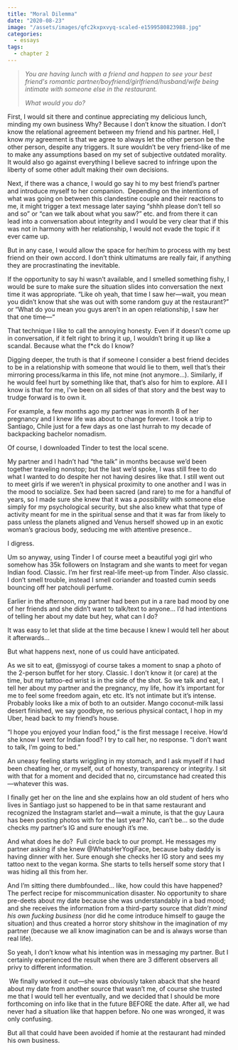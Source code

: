 ```yaml
---
title: "Moral Dilemma"
date: "2020-08-23"
image: "/assets/images/qfc2kxpxvyq-scaled-e1599580823988.jpg"
categories:
  - essays
tags:
  - chapter 2
---
```


> _You are having lunch with a friend and happen to see your best friend's romantic partner/boyfriend/girlfriend/husband/wife being intimate with someone else in the restaurant._ 
> 
> _What would you do?_

First, I would sit there and continue appreciating my delicious lunch, minding my own business Why? Because I don’t know the situation. I don’t know the relational agreement between my friend and his partner. Hell, I know _my_ agreement is that we agree to always let the other person be the other person, despite any triggers. It sure wouldn’t be very friend-like of me to make any assumptions based on my set of subjective outdated morality. It would also go against everything I believe sacred to infringe upon the liberty of some other adult making their own decisions.

Next, if there was a chance, I would go say hi to my best friend’s partner and introduce myself to her companion.  Depending on the intentions of what was going on between this clandestine couple and their reactions to me, it might trigger a text message later saying “shhh please don’t tell so and so” or “can we talk about what you saw?” etc. and from there it can lead into a conversation about integrity and I would be very clear that if this was not in harmony with her relationship, I would not evade the topic if it ever came up.

But in any case, I would allow the space for her/him to process with my best friend on their own accord. I don’t think ultimatums are really fair, if anything they are procrastinating the inevitable.

If the opportunity to say hi wasn’t available, and I smelled something fishy, I would be sure to make sure the situation slides into conversation the next time it was appropriate. “Like oh yeah, that time I saw her—wait, you mean you didn’t know that she was out with some random guy at the restaurant?” or “What do you mean you guys aren’t in an open relationship, I saw her that one time—“ 

That technique I like to call the annoying honesty. Even if it doesn’t come up in conversation, if it felt right to bring it up, I wouldn’t bring it up like a scandal. Because what the f\*ck do I know?

Digging deeper, the truth is that if someone I consider a best friend decides to be in a relationship with someone that would lie to them, well that’s their mirroring process/karma in this life, not mine (not anymore…). Similarly, if he would feel hurt by something like that, that’s also for him to explore. All I know is that for me, I’ve been on all sides of that story and the best way to trudge forward is to own it.

For example, a few months ago my partner was in month 8 of her pregnancy and I knew life was about to change forever. I took a trip to Santiago, Chile just for a few days as one last hurrah to my decade of backpacking bachelor nomadism. 

Of course, I downloaded Tinder to test the local scene.

My partner and I hadn’t had “the talk” in months because we’d been together traveling nonstop; but the last we’d spoke, I was still free to do what I wanted to do despite her not having desires like that. I still went out to meet girls if we weren’t in physical proximity to one another and I was in the mood to socialize. Sex had been sacred (and rare) to me for a handful of years, so I made sure she knew that it was a _possibility_ with someone else simply for my psychological security, but she also knew what that type of activity meant for me in the spiritual sense and that it was far from likely to pass unless the planets aligned and Venus herself showed up in an exotic woman’s gracious body, seducing me with attentive presence..

I digress.

Um so anyway, using Tinder I of course meet a beautiful yogi girl who somehow has 35k followers on Instagram and she wants to meet for vegan Indian food. Classic. I’m her first real-life meet-up from Tinder. Also classic. I don’t smell trouble, instead I smell coriander and toasted cumin seeds bouncing off her patchouli perfume. 

Earlier in the afternoon, my partner had been put in a rare bad mood by one of her friends and she didn’t want to talk/text to anyone… I’d had intentions of telling her about my date but hey, what can I do?

It was easy to let that slide at the time because I knew I would tell her about it afterwards… 

But what happens next, none of us could have anticipated.

As we sit to eat, @missyogi of course takes a moment to snap a photo of the 2-person buffet for her story. Classic. I don’t know it (or care) at the time, but my tattoo-ed wrist is in the side of the shot. So we talk and eat, I tell her about my partner and the pregnancy, my life, how it’s important for me to feel some freedom again, etc etc. It’s not intimate but it’s intense. Probably looks like a mix of both to an outsider. Mango coconut-milk lassi desert finished, we say goodbye, no serious physical contact, I hop in my Uber, head back to my friend’s house.

“I hope you enjoyed your Indian food,” is the first message I receive. How’d she know I went for Indian food? I try to call her, no response. “I don’t want to talk, I’m going to bed.”

An uneasy feeling starts wriggling in my stomach, and I ask myself if I had been cheating her, or myself, out of honesty, transparency or integrity. I sit with that for a moment and decided that no, circumstance had created this—whatever this was.

I finally get her on the line and she explains how an old student of hers who lives in Santiago just so happened to be in that same restaurant and recognized the Instagram starlet and—wait a minute, is that the guy Laura has been posting photos with for the last year? No, can’t be... so the dude checks my partner’s IG and sure enough it’s me.

And what does he do?  Full circle back to our prompt. He messages my partner asking if she knew @WhatsHerYogiFace, because baby daddy is having dinner with her. Sure enough she checks her IG story and sees my tattoo next to the vegan korma. She starts to tells herself some story that I was hiding all this from her. 

And I’m sitting there dumbfounded… like, how could this have happened? The perfect recipe for miscommunication disaster. No opportunity to share pre-deets about my date because she was understandably in a bad mood; and she receives the information from a third-party source that _didn’t mind his own fucking business_ (nor did he come introduce himself to gauge the situation) and thus created a horror story shitshow in the imagination of my partner (because we all know imagination can be and is always worse than real life).

So yeah, I don’t know what his intention was in messaging my partner. But I certainly experienced the result when there are 3 different observers all privy to different information.

 We finally worked it out—she was obviously taken aback that she heard about my date from another source that wasn’t me, of course she trusted me that I would tell her eventually, and we decided that I should be more forthcoming on info like that in the future BEFORE the date. After all, we had never had a situation like that happen before. No one was wronged, it was only confusing.

But all that could have been avoided if homie at the restaurant had minded his own business.
